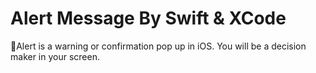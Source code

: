 # Alert Message By Swift & XCode
🧯Alert is a warning or confirmation pop up in iOS. You will be a decision maker in your screen.

